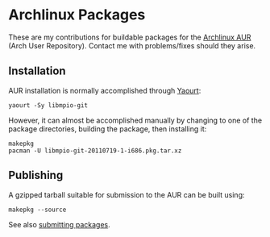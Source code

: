 Archlinux Packages
==================

These are my contributions for buildable packages for the [Archlinux AUR](http://aur.archlinux.org) (Arch User Repository). Contact me with problems/fixes should they arise.

Installation
------------

AUR installation is normally accomplished through [Yaourt](https://wiki.archlinux.org/index.php/Yaourt):

```
yaourt -Sy libmpio-git
```

However, it can almost be accomplished manually by changing to one of the package directories, building the package, then installing it:

```
makepkg
pacman -U libmpio-git-20110719-1-i686.pkg.tar.xz
```

Publishing
----------

A gzipped tarball suitable for submission to the AUR can be built using:

```
makepkg --source
```

See also [submitting packages](https://wiki.archlinux.org/index.php/AUR#Submitting_packages).
